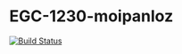 # EGC-1230-moipanloz

[![Build Status](https://travis-ci.com/Moipanloz/EGC-1230-moipanloz.svg?branch=desarrollo)](https://travis-ci.com/Moipanloz/EGC-1230-moipanloz)
